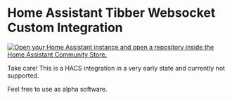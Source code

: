 # Home Assistant Tibber Websocket Custom Integration 

[![Open your Home Assistant instance and open a repository inside the Home Assistant Community Store.](https://my.home-assistant.io/badges/hacs_repository.svg)](https://my.home-assistant.io/redirect/hacs_repository/?owner=%40foto-andreas&repository=https%3A%2F%2Fgithub.com%2Ffoto-andreas%2Fha_tibber_websocket&category=Energy)

Take care! This is a HACS integration in a very early state and currently not supported.

Feel free to use as alpha software.
